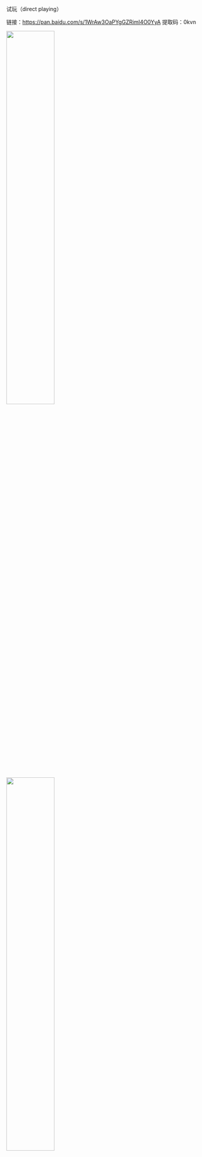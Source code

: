 
试玩（direct playing）

链接：https://pan.baidu.com/s/1WrAw3OaPYgGZRimI4O0YyA 
提取码：0kvn 

<img src="https://github.com/oceancx/SimpleEngine/blob/master/res/icon/1.jpg" width="50%" height="50%">
<img src="https://github.com/oceancx/SimpleEngine/blob/master/res/icon/2.jpg" width="50%" height="50%">
<img src="https://github.com/oceancx/SimpleEngine/blob/master/res/icon/3.jpg" width="50%" height="50%">
<img src="https://github.com/oceancx/SimpleEngine/blob/master/res/icon/4.jpg" width="50%" height="50%">


游戏内集成玩家召唤兽属性编辑，加点修炼设置。

玩家武器 人物形象替换

玩家染色，宠物染色

玩家门派设置

原版百分之60以上技能动画

伤害结算公式 师门技能公式 玩家修炼公式  


### Notice

this repo is not suitable for you to commit now. also, not so friendly for you to run. some fundamental works haven't done yet. thanks for you watching this project. when I am done those works, let's make a complete 2D turn-based game together!!!

this repo is developed in master branch now and stable-0.1 is the stable branch.

### 对于游戏开发感兴趣的同胞们

QQ群: 983630090

### Current Working on

1. battle system
2. prepare to publish

### Introduction

this project is intend to build a relative complete 2D game. using only C++ and OpenGL,fully source code built.

this project is using CMake as build system. I am only working on Windows. 
this repo has 2 main cmake projects. 
one is SimpleEngineAll, the second one is externals. 
externals is used to build third party libs which are assumed immutable.
SimpleEngineAll is our main project. its CMakeLists.txt in the repo root dir(SimpleEngine/).

### How to build

1. install git and cmake
		
		git clone --recursive https://github.com/oceancx/SimpleEngine

2. build external project. 
using cmake.exe open external/CMakeLists.txt,set the generate project folder as external/build. then always using the default setting, until Xcode project or visual studio project was generated. using the IDE open the project, and build INSTALL.(which will automaticly copy libs and include files to external/dist)

3. build SimpleEngineAll project.
using cmake.exe open SimpleEngine/CMakeLists.txt, set the generate project folder as SimpleEngine/build. always using the default setting, until Xcode project or visual studio project was generated.using the IDE open the project, and build SimpleEngineAll.SimpleEngineAll contains 3 projects, one is client, the second is server and the 3rd is debugger. once build succeed, the executables will be at the default location SimpleEngine/bin/Debug or SimpleEngine/bin/Release which depends on your build config.
	
4. download resource. [baidu yun disk](https://pan.baidu.com/s/1o7Gn0t8), unzip to SimpleEngine/res/data.

5. run SimpleServer.exe first,run SimpleEngine.exe, click sign_up, sign_in, try to play it.

### Repo Architecture
1. third party libs: freetype2, glew, glfw, glm, SOIL
2. main internal libs: luadebugger, NESupport, ezio-cmake, imgui, cxlua
3. main executables: SimpleEngine.exe, SimpleServer.exe

luadebugger is our a repo focus on debugging lua code for SimpleEngine and SimpleServer. but it also is a standalone project. luadebugger contains two main directories luadbg/ and vscode/, vscode directory is for building vscode luadebugger extension. luadbg directory is for building luadbg.lib which is used to link to the host program(like SimpleEngine.exe). 

NESupport is a lib for decode pack resoures.

ezio-cmake is an simple and clean network lib for our project, it was modified from [ezio](https://github.com/kingsamchen/ezio) which was written by [kingsamchen](https://github.com/kingsamchen).

cxlua is a lib which encapsulate luacjson, lua, and ezio, also with some extra luabindings.

### Current Game Features
1. sign up, sign in
2. multiplayer path finding
3. multiplayer chat


### Extra Resource

https://pan.baidu.com/s/1kV9qrEB


### Last

sorry about this poor readme.md, cause making this repo as soon as stable is my first priority. if you have any specify questions want to know, please feel free to issue me or send me an email. i will be grateful to hear your feedbacks.
